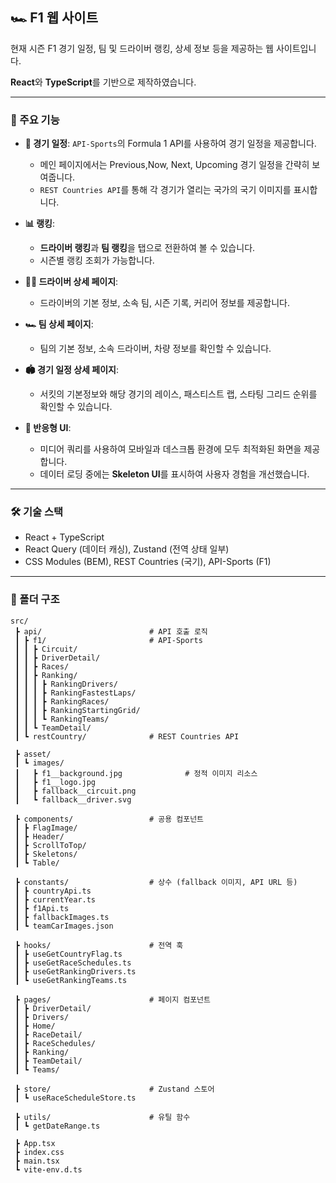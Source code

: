 ## 🏎️ F1 웹 사이트

현재 시즌 F1 경기 일정, 팀 및 드라이버 랭킹, 상세 정보 등을 제공하는 웹 사이트입니다.

**React**와 **TypeScript**를 기반으로 제작하였습니다.

---

### 📌 주요 기능

- **🏁 경기 일정**: `API-Sports`의 Formula 1 API를 사용하여 경기 일정을 제공합니다.

  - 메인 페이지에서는 Previous,Now, Next, Upcoming 경기 일정을 간략히 보여줍니다.
  - `REST Countries API`를 통해 각 경기가 열리는 국가의 국기 이미지를 표시합니다.

- **📊 랭킹**:

  - **드라이버 랭킹**과 **팀 랭킹**을 탭으로 전환하여 볼 수 있습니다.
  - 시즌별 랭킹 조회가 가능합니다.

- **👨‍🚀 드라이버 상세 페이지**:

  - 드라이버의 기본 정보, 소속 팀, 시즌 기록, 커리어 정보를 제공합니다.

- **🏎️ 팀 상세 페이지**:

  - 팀의 기본 정보, 소속 드라이버, 차량 정보를 확인할 수 있습니다.

- **🏟️ 경기 일정 상세 페이지**:

  - 서킷의 기본정보와 해당 경기의 레이스, 패스티스트 랩, 스타팅 그리드 순위를 확인할 수 있습니다.

- **📱 반응형 UI**:
  - 미디어 쿼리를 사용하여 모바일과 데스크톱 환경에 모두 최적화된 화면을 제공합니다.
  - 데이터 로딩 중에는 **Skeleton UI**를 표시하여 사용자 경험을 개선했습니다.

---

### 🛠️ 기술 스택

- React + TypeScript
- React Query (데이터 캐싱), Zustand (전역 상태 일부)
- CSS Modules (BEM), REST Countries (국기), API-Sports (F1)

---

### 📂 폴더 구조

```plaintext
src/
 ┣ api/                        # API 호출 로직
 ┃ ┣ f1/                       # API-Sports
 ┃ ┃ ┣ Circuit/
 ┃ ┃ ┣ DriverDetail/
 ┃ ┃ ┣ Races/
 ┃ ┃ ┣ Ranking/
 ┃ ┃ ┃ ┣ RankingDrivers/
 ┃ ┃ ┃ ┣ RankingFastestLaps/
 ┃ ┃ ┃ ┣ RankingRaces/
 ┃ ┃ ┃ ┣ RankingStartingGrid/
 ┃ ┃ ┃ ┗ RankingTeams/
 ┃ ┃ ┗ TeamDetail/
 ┃ ┗ restCountry/              # REST Countries API

 ┣ asset/
 ┃ ┗ images/
 ┃   ┣ f1__background.jpg              # 정적 이미지 리소스
 ┃   ┣ f1__logo.jpg
 ┃   ┣ fallback__circuit.png
 ┃   ┗ fallback__driver.svg

 ┣ components/                 # 공용 컴포넌트
 ┃ ┣ FlagImage/
 ┃ ┣ Header/
 ┃ ┣ ScrollToTop/
 ┃ ┣ Skeletons/
 ┃ ┗ Table/

 ┣ constants/                  # 상수 (fallback 이미지, API URL 등)
 ┃ ┣ countryApi.ts
 ┃ ┣ currentYear.ts
 ┃ ┣ f1Api.ts
 ┃ ┣ fallbackImages.ts
 ┃ ┗ teamCarImages.json

 ┣ hooks/                      # 전역 훅
 ┃ ┣ useGetCountryFlag.ts
 ┃ ┣ useGetRaceSchedules.ts
 ┃ ┣ useGetRankingDrivers.ts
 ┃ ┗ useGetRankingTeams.ts

 ┣ pages/                      # 페이지 컴포넌트
 ┃ ┣ DriverDetail/
 ┃ ┣ Drivers/
 ┃ ┣ Home/
 ┃ ┣ RaceDetail/
 ┃ ┣ RaceSchedules/
 ┃ ┣ Ranking/
 ┃ ┣ TeamDetail/
 ┃ ┗ Teams/

 ┣ store/                      # Zustand 스토어
 ┃ ┗ useRaceScheduleStore.ts

 ┣ utils/                      # 유틸 함수
 ┃ ┗ getDateRange.ts

 ┣ App.tsx
 ┣ index.css
 ┣ main.tsx
 ┗ vite-env.d.ts

```

